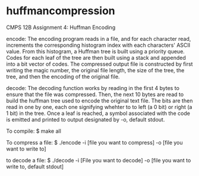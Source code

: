 # huffmancompression
CMPS 12B Assignment 4: Huffman Encoding

encode:
The encoding program reads in a file, and for each character read, increments the 
corresponding histogram index with each characters' ASCII value. From this histogram,
a Huffman tree is built using a priority queue. Codes for each leaf of the tree are 
then built using a stack and appended into a bit vector of codes. The compressed output 
file is constructed by first writing the magic number, the original file length, the size 
of the tree, the tree, and then the encoding of the original file.

decode:
The decoding function works by reading in the first 4 bytes to ensure that the file was
compressed. Then, the next 10 bytes are read to build the huffman tree used to
encode the original text file. The bits are then read in one by one, each one signifying
whehter to to left (a 0 bit) or right (a 1 bit) in the tree. Once a leaf is reached,
a symbol associated with the code is emitted and printed to output designated by -o,
default stdout.

To compile:
	$ make all

To compress a file:
	$ ./encode -i [file you want to compress] -o [file you want to write to]
	
to decode a file:
	$ ./decode -i [File you want to decode] -o [file you want to write to, default stdout]
